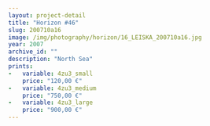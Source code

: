 ```yaml
---
layout: project-detail
title: "Horizon #46"
slug: 200710a16
image: /img/photography/horizon/16_LEISKA_200710a16.jpg
year: 2007
archive_id: ""
description: "North Sea"
prints: 
-   variable: 4zu3_small
    price: "120,00 €"
-   variable: 4zu3_medium
    price: "750,00 €"
-   variable: 4zu3_large
    price: "900,00 €"
---
```

